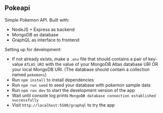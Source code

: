 ## Pokeapi

Simple Pokemon API. Built with:
 - NodeJS + Express as backend
 - MongoDB as database
 - GraphQL as interface to frontend
 
 
Setting up for development:
 - If not already exists, make a `.env` file that should contains a pair of key-value `ATLAS_URI` with the value of your MongoDB Atlas database URI OR your local MongoDB URI. (The database should contain a collection named `pokemons`)
 - Run `npm install` to install dependencies
 - Run `npm run seed` to seed your database with pokemon sample data
 - Run `npm run dev` to start the development version of the app
 - Wait until console log prints `MongoDB database connection established successfully`
 - Visit `http://localhost:5500/graphql` to try the app
